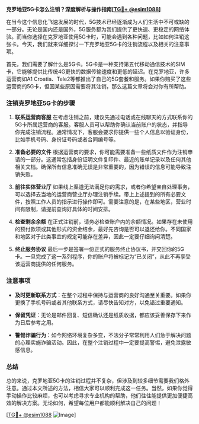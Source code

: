 **克罗地亚5G卡怎么注销？深度解析与操作指南[[TG💪+ @esim1088](https://t.me/s/esim1088)]**

在当今这个信息化飞速发展的时代，5G技术已经逐渐成为人们生活中不可或缺的一部分。无论是国内还是国外，5G服务都为我们提供了更快速、更稳定的网络体验。而当你选择在克罗地亚使用5G卡时，可能会遇到各种问题，比如如何注销这张卡。今天，我们就来详细探讨一下克罗地亚5G卡的注销流程以及相关的注意事项。

首先，我们需要了解什么是5G卡。5G卡是一种支持第五代移动通信技术的SIM卡，它能够提供比传统4G更快的数据传输速度和更低的延迟。在克罗地亚，许多运营商如A1 Croatia、Tele2等都推出了自己的5G套餐和服务。如果你购买了这些运营商的5G卡，但因某些原因需要将其注销，那么这篇文章将会对你有所帮助。

### 注销克罗地亚5G卡的步骤

1. **联系运营商客服**
   在考虑注销之前，建议先通过电话或在线聊天的方式联系你的5G卡所属运营商的客服。客服人员可以帮助你确认当前账户的状态，并指导你完成注销流程。通常情况下，客服会要求你提供一些个人信息以验证身份，比如手机号码、身份证号码或者合同编号等。

2. **准备必要的文件**
   根据运营商的要求，你可能需要准备一些纸质文件作为注销申请的一部分。这通常包括身份证明文件复印件、最近的账单记录以及任何其他相关文档。确保所有信息准确无误是非常重要的，因为错误的信息可能导致注销失败。

3. **前往实体营业厅**
   如果线上渠道无法满足你的需求，或者你希望亲自处理事务，可以选择去当地的运营商营业厅办理注销手续。带上上述提到的所有必要文件，按照工作人员的指示进行操作即可。需要注意的是，在某些地区，营业时间有限制，请提前查询好具体的时间安排。

4. **检查剩余余额**
   在正式注销前，请务必检查账户内的余额情况。如果存在未使用的预付款项或其他形式的资金结余，最好先咨询是否可以退还给你。不同国家和地区对于此类事宜的规定可能存在差异，因此一定要仔细询问清楚。

5. **终止服务协议**
   最后一步是签署一份正式的服务终止协议书，并交回你的5G卡。一旦完成了这一系列程序，你的账户将被标记为“已关闭”，从此不再享受该运营商提供的任何服务。

### 注意事项

- **及时更新联系方式**：在整个过程中保持与运营商的良好沟通至关重要。如果你更换了手机号码或者其他联系方式，请尽快告知对方，以免错过重要通知。
  
- **保留凭证**：无论是邮件回复、短信确认还是纸质收据，都应该妥善保存下来作为日后参考之用。

- **警惕诈骗行为**：如今网络环境复杂多变，不法分子常常利用人们急于解决问题的心理实施诈骗活动。因此，在整个注销过程中一定要提高警惕，避免泄露敏感信息。

### 总结

总的来说，克罗地亚5G卡的注销过程并不复杂，但涉及到较多细节需要我们格外注意。通过本文所述的方法，相信大家可以顺利完成这一任务。当然，如果你觉得手动操作比较麻烦，也可以考虑寻求专业机构的帮助，他们往往能提供更加便捷高效的解决方案。无论如何，希望每位用户都能顺利解决自己的问题！

[[TG💪+ @esim1088](https://t.me/s/esim1088) ![Image](https://i.postimg.cc/4NQfJmqS/Snipaste-2025-05-13-00-14-12.png)]